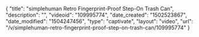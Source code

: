 {
    "title": "simplehuman Retro Fingerprint-Proof Step-On Trash Can",
    "description": "",
    "videoid": "109995774",
    "date_created": "1502523867",
    "date_modified": "1504247456",
    "type": "captivate",
    "layout": "video",
    "url": "\/v\/simplehuman-retro-fingerprint-proof-step-on-trash-can\/109995774"
}